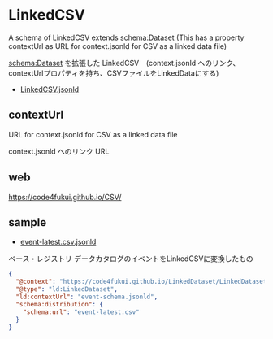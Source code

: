 # LinkedCSV

A schema of LinkedCSV extends [schema:Dataset](https://schema.org/Dataset) (This has a property contextUrl as URL for context.jsonld for CSV as a linked data file)

[schema:Dataset](https://schema.org/Dataset) を拡張した LinkedCSV　(context.jsonld へのリンク、contextUrlプロパティを持ち、CSVファイルをLinkedDataにする)

- [LinkedCSV.jsonld](LinkedCSV.jsonld)

## contextUrl

URL for context.jsonld for CSV as a linked data file

context.jsonld へのリンク URL

## web

https://code4fukui.github.io/CSV/

## sample

- [event-latest.csv.jsonld](https://code4fukui.github.io/event-japan/data-latest/event-latest.csv.jsonld)

ベース・レジストリ データカタログのイベントをLinkedCSVに変換したもの

```json
{
  "@context": "https://code4fukui.github.io/LinkedDataset/LinkedDataset.jsonld",
  "@type": "ld:LinkedDataset",
  "ld:contextUrl": "event-schema.jsonld",
  "schema:distribution": {
    "schema:url": "event-latest.csv"
  }
}
```
